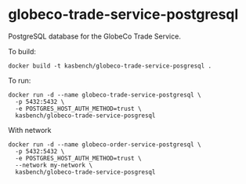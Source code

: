 # globeco-trade-service-postgresql
PostgreSQL database for the GlobeCo Trade Service.


To build:

```
docker build -t kasbench/globeco-trade-service-posgresql .
```

To run:

```
docker run -d --name globeco-trade-service-postgresql \
  -p 5432:5432 \
  -e POSTGRES_HOST_AUTH_METHOD=trust \
  kasbench/globeco-trade-service-posgresql
```

With network

```
docker run -d --name globeco-order-service-postgresql \
  -p 5432:5432 \
  -e POSTGRES_HOST_AUTH_METHOD=trust \
  --network my-network \
  kasbench/globeco-trade-service-posgresql
```
